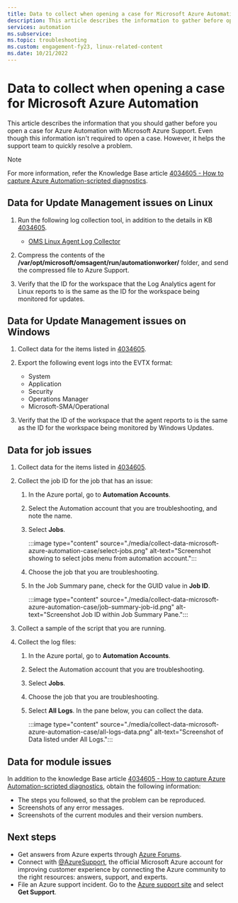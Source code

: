 ```yaml
---
title: Data to collect when opening a case for Microsoft Azure Automation | Microsoft Docs
description: This article describes the information to gather before opening a case for Azure Automation with Microsoft Azure Support.
services: automation
ms.subservice:
ms.topic: troubleshooting
ms.custom: engagement-fy23, linux-related-content
ms.date: 10/21/2022
---
```


# Data to collect when opening a case for Microsoft Azure Automation

This article describes the information that you should gather before you open a case for Azure Automation with Microsoft Azure Support. Even though this information isn't required to open a case. However, it helps the support team to quickly resolve a problem.  
 
> [!NOTE]
> For more information, refer the Knowledge Base article [4034605 - How to capture Azure Automation-scripted diagnostics](https://support.microsoft.com/help/4034605/how-to-capture-azure-automation-scripted-diagnostics).


## Data for Update Management issues on Linux

1. Run the following log collection tool, in addition to the details in KB [4034605](https://support.microsoft.com/help/4034605/how-to-capture-azure-automation-scripted-diagnostics).

      - [OMS Linux Agent Log Collector](https://github.com/Microsoft/OMS-Agent-for-Linux/blob/master/tools/LogCollector/OMS_Linux_Agent_Log_Collector.md)
 
1. Compress the contents of the **/var/opt/microsoft/omsagent/run/automationworker/** folder, and send the compressed file to Azure Support.
 
1. Verify that the ID for the workspace that the Log Analytics agent for Linux reports to is the same as the ID for the workspace being monitored for updates.

## Data for Update Management issues on Windows

1. Collect data for the items listed in [4034605](https://support.microsoft.com/help/4034605/how-to-capture-azure-automation-scripted-diagnostics).

1. Export the following event logs into the EVTX format:

   * System
   * Application
   * Security
   * Operations Manager
   * Microsoft-SMA/Operational

1. Verify that the ID of the workspace that the agent reports to is the same as the ID for the workspace being monitored by Windows Updates.

## Data for job issues

1. Collect data for the items listed in [4034605](https://support.microsoft.com/help/4034605/how-to-capture-azure-automation-scripted-diagnostics).

2. Collect the job ID for the job that has an issue:

   1. In the Azure portal, go to **Automation Accounts**.
   2. Select the Automation account that you are troubleshooting, and note the name.
   3. Select **Jobs**.

      :::image type="content" source="./media/collect-data-microsoft-azure-automation-case/select-jobs.png" alt-text="Screenshot showing to select jobs menu from automation account.":::

   4. Choose the job that you are troubleshooting.
   5. In the Job Summary pane, check for the GUID value in **Job ID**.

      :::image type="content" source="./media/collect-data-microsoft-azure-automation-case/job-summary-job-id.png" alt-text="Screenshot Job ID within Job Summary Pane.":::

3. Collect a sample of the script that you are running.

4. Collect the log files:

   1. In the Azure portal, go to **Automation Accounts**.
   2. Select the Automation account that you are troubleshooting.
   3. Select **Jobs**.
   4. Choose the job that you are troubleshooting.
   5. Select **All Logs**.
      In the pane below, you can collect the data.

       :::image type="content" source="./media/collect-data-microsoft-azure-automation-case/all-logs-data.png" alt-text="Screenshot of Data listed under All Logs.":::
      
## Data for module issues

In addition to the knowledge Base article [4034605 - How to capture Azure Automation-scripted diagnostics](https://support.microsoft.com/help/4034605/how-to-capture-azure-automation-scripted-diagnostics), obtain the following information:

* The steps you followed, so that the problem can be reproduced.
* Screenshots of any error messages.
* Screenshots of the current modules and their version numbers.

## Next steps

* Get answers from Azure experts through [Azure Forums](https://azure.microsoft.com/support/forums/).
* Connect with [@AzureSupport](https://x.com/azuresupport), the official Microsoft Azure account for improving customer experience by connecting the Azure community to the right resources: answers, support, and experts.
* File an Azure support incident. Go to the [Azure support site](https://azure.microsoft.com/support/options/) and select **Get Support**.
